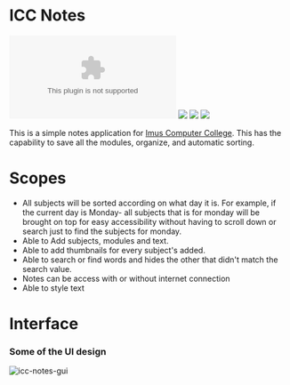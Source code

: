 # ICC Notes
![](https://img.shields.io/github/size/DareAngeL/ICC_Notes/ICC%20Notes_1.0.apk)
![](https://img.shields.io/badge/Android%20Studio-Bumblebee-orange)
![](https://img.shields.io/badge/-Java-red)
![](https://img.shields.io/badge/library-androidx-yellowgreen)

This is a simple notes application for [Imus Computer College](https://icconline.teachable.com/). This has the capability to save all the modules, organize, and automatic sorting.

# Scopes
- All subjects will be sorted according on what day it is. For example, if the current day is Monday- all subjects that is for monday will be brought on top for easy accessibility without having to scroll down or search just to find the subjects for monday.
- Able to Add subjects, modules and text.
- Able to add thumbnails for every subject's added.
- Able to search or find words and hides the other that didn't match the search value.
- Notes can be access with or without internet connection
- Able to style text
# Interface
### Some of the UI design
![icc-notes-gui](https://user-images.githubusercontent.com/45682972/179685124-10dff7ca-04b4-4aa3-8f6d-03f72396ee8b.jpg)
